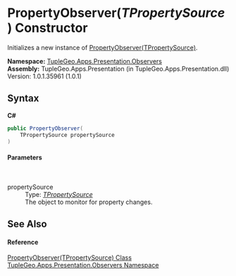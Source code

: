 # PropertyObserver(*TPropertySource*) Constructor 
 

Initializes a new instance of <a href="T_TupleGeo_Apps_Presentation_Observers_PropertyObserver_1">PropertyObserver(TPropertySource)</a>.

**Namespace:**&nbsp;<a href="N_TupleGeo_Apps_Presentation_Observers">TupleGeo.Apps.Presentation.Observers</a><br />**Assembly:**&nbsp;TupleGeo.Apps.Presentation (in TupleGeo.Apps.Presentation.dll) Version: 1.0.1.35961 (1.0.1)

## Syntax

**C#**<br />
``` C#
public PropertyObserver(
	TPropertySource propertySource
)
```


#### Parameters
&nbsp;<dl><dt>propertySource</dt><dd>Type: <a href="T_TupleGeo_Apps_Presentation_Observers_PropertyObserver_1">*TPropertySource*</a><br />The object to monitor for property changes.</dd></dl>

## See Also


#### Reference
<a href="T_TupleGeo_Apps_Presentation_Observers_PropertyObserver_1">PropertyObserver(TPropertySource) Class</a><br /><a href="N_TupleGeo_Apps_Presentation_Observers">TupleGeo.Apps.Presentation.Observers Namespace</a><br />